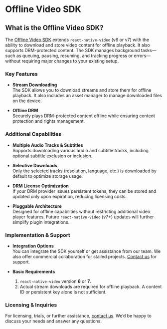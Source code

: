 # Offline Video SDK

## What is the Offline Video SDK?

The [Offline Video SDK](https://www.thewidlarzgroup.com/offline-video-sdk/?utm_source=rnv&utm_medium=docs&utm_campaign=downloading&utm_id=offline-video-sdk-link) extends `react-native-video` (v6 or v7) with the ability to download and store video content for offline playback. It also supports DRM-protected content. The SDK manages background tasks—such as queuing, pausing, resuming, and tracking progress or errors—without requiring major changes to your existing setup.

### Key Features

- **Stream Downloading**  
  The SDK allows you to download streams and store them for offline playback. It also includes an asset manager to manage downloaded files on the device.

- **Offline DRM**  
  Securely plays DRM-protected content offline while ensuring content protection and rights management.

### Additional Capabilities

- **Multiple Audio Tracks & Subtitles**  
  Supports downloading various audio and subtitle tracks, including optional subtitle exclusion or inclusion.

- **Selective Downloads**  
  Only the selected tracks (resolution, language, etc.) is downloaded by default to optimize storage usage.

- **DRM License Optimization**  
  If your DRM provider issues persistent tokens, they can be stored and updated only upon expiration, reducing licensing costs.

- **Pluggable Architecture**  
  Designed for offline capabilities without restricting additional video player features. Future `react-native-video` (v7+) updates will further simplify plugin integrations.

### Implementation & Support

- **Integration Options**  
  You can integrate the SDK yourself or get assistance from our team. We also offer commercial collaboration for stalled projects. [Contact us](mailto:hi@thewidlarzgroup.com) for support.

- **Basic Requirements**
  1. `react-native-video` version **6** or **7**.
  2. Actual stream downloads are required for offline playback. A content ID or persistent key alone is not sufficient.

### Licensing & Inquiries

For licensing, trials, or further assistance, [contact us](mailto:hi@thewidlarzgroup.com). We’d be happy to discuss your needs and answer any questions.
